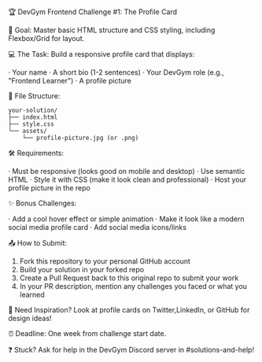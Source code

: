 🏆 DevGym Frontend Challenge #1: The Profile Card

🎯 Goal: Master basic HTML structure and CSS styling, including Flexbox/Grid for layout.

💻 The Task:  Build a responsive profile card that displays:

· Your name
· A short bio (1-2 sentences)
· Your DevGym role (e.g., "Frontend Learner")
· A profile picture

📁 File Structure:

```
your-solution/
├── index.html
├── style.css
└── assets/
    └── profile-picture.jpg (or .png)
```

🛠️ Requirements:

· Must be responsive (looks good on mobile and desktop)
· Use semantic HTML
· Style it with CSS (make it look clean and professional)
· Host your profile picture in the repo

✨ Bonus Challenges:

· Add a cool hover effect or simple animation
· Make it look like a modern social media profile card
· Add social media icons/links

📤 How to Submit:

1. Fork this repository to your personal GitHub account
2. Build your solution in your forked repo
3. Create a Pull Request back to this original repo to submit your work
4. In your PR description, mention any challenges you faced or what you learned

🎨 Need Inspiration? Look at profile cards on Twitter,LinkedIn, or GitHub for design ideas!

⏰ Deadline: One week from challenge start date.

❓ Stuck? Ask for help in the DevGym Discord server in #solutions-and-help!
